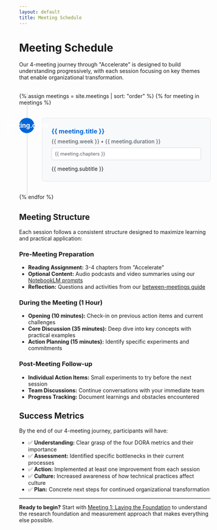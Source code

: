 ```yaml
---
layout: default
title: Meeting Schedule
---
```


# Meeting Schedule

Our 4-meeting journey through "Accelerate" is designed to build understanding progressively, with each session focusing on key themes that enable organizational transformation.

<div class="meeting-timeline">
  {% assign meetings = site.meetings | sort: "order" %}
  {% for meeting in meetings %}
    <div class="timeline-item">
      <div class="timeline-marker">{{ meeting.order }}</div>
      <div class="timeline-content">
        <h3><a href="{{ meeting.url }}">{{ meeting.title }}</a></h3>
        <p class="meeting-meta">{{ meeting.week }} • {{ meeting.duration }}</p>
        <p class="chapters">{{ meeting.chapters }}</p>
        <p>{{ meeting.subtitle }}</p>
      </div>
    </div>
  {% endfor %}
</div>

## Meeting Structure

Each session follows a consistent structure designed to maximize learning and practical application:

### Pre-Meeting Preparation
- **Reading Assignment:** 3-4 chapters from "Accelerate"
- **Optional Content:** Audio podcasts and video summaries using our [NotebookLM prompts](/prompts/)
- **Reflection:** Questions and activities from our [between-meetings guide](/resources/between-meetings/)

### During the Meeting (1 Hour)
- **Opening (10 minutes):** Check-in on previous action items and current challenges
- **Core Discussion (35 minutes):** Deep dive into key concepts with practical examples
- **Action Planning (15 minutes):** Identify specific experiments and commitments

### Post-Meeting Follow-up
- **Individual Action Items:** Small experiments to try before the next session
- **Team Discussions:** Continue conversations with your immediate team
- **Progress Tracking:** Document learnings and obstacles encountered

## Success Metrics

By the end of our 4-meeting journey, participants will have:

- ✅ **Understanding:** Clear grasp of the four DORA metrics and their importance
- ✅ **Assessment:** Identified specific bottlenecks in their current processes
- ✅ **Action:** Implemented at least one improvement from each session
- ✅ **Culture:** Increased awareness of how technical practices affect culture
- ✅ **Plan:** Concrete next steps for continued organizational transformation

---

**Ready to begin?** Start with [Meeting 1: Laying the Foundation](/meetings/meeting-1/) to understand the research foundation and measurement approach that makes everything else possible.

<style>
.meeting-timeline {
  position: relative;
  margin: 2rem 0;
}

.meeting-timeline::before {
  content: '';
  position: absolute;
  left: 20px;
  top: 0;
  bottom: 0;
  width: 2px;
  background: #e1e4e8;
}

.timeline-item {
  position: relative;
  margin: 2rem 0;
  padding-left: 60px;
}

.timeline-marker {
  position: absolute;
  left: 0;
  top: 0;
  width: 40px;
  height: 40px;
  background: #0366d6;
  color: white;
  border-radius: 50%;
  display: flex;
  align-items: center;
  justify-content: center;
  font-weight: bold;
  font-size: 1.2em;
}

.timeline-content {
  background: #f8f9fa;
  border: 1px solid #e1e4e8;
  border-radius: 6px;
  padding: 1.5rem;
}

.timeline-content h3 {
  margin-top: 0;
  margin-bottom: 0.5rem;
}

.timeline-content h3 a {
  text-decoration: none;
  color: #0366d6;
}

.timeline-content h3 a:hover {
  text-decoration: underline;
}

.meeting-meta {
  color: #586069;
  font-weight: 500;
  margin: 0.5rem 0;
}

.chapters {
  background: #fff;
  border: 1px solid #d1d5da;
  border-radius: 4px;
  padding: 0.5rem;
  margin: 0.5rem 0;
  font-size: 0.9em;
  color: #586069;
}

.timeline-content p:last-child {
  margin-bottom: 0;
}
</style>
